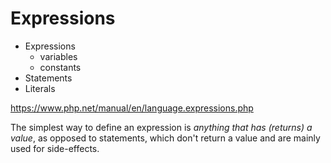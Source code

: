 # Expressions

- Expressions
  - variables
  - constants
- Statements
- Literals


https://www.php.net/manual/en/language.expressions.php

The simplest way to define an expression is *anything that has (returns) a value*, as opposed to statements, which don't return a value and are mainly used for side-effects.
